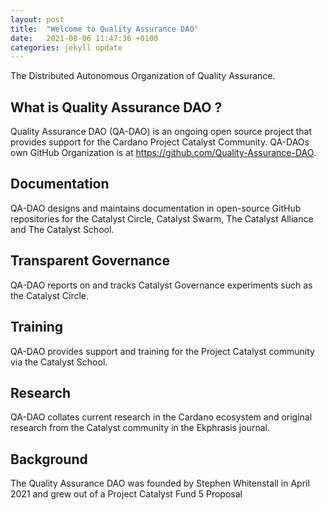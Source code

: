 ```yaml
---
layout: post
title:  "Welcome to Quality Assurance DAO"
date:   2021-08-06 11:47:36 +0100
categories: jekyll update
---
```

The Distributed Autonomous Organization of Quality Assurance.

## What is Quality Assurance DAO ?
Quality Assurance DAO (QA-DAO) is an ongoing open source project that provides support for the Cardano Project Catalyst Community. QA-DAOs own GitHub Organization is at https://github.com/Quality-Assurance-DAO.

## Documentation
QA-DAO designs and maintains documentation in open-source GitHub repositories for the Catalyst Circle, Catalyst Swarm, The Catalyst Alliance and The Catalyst School.

## Transparent Governance
QA-DAO reports on and tracks Catalyst Governance experiments such as the Catalyst Circle.

## Training
QA-DAO provides support and training for the Project Catalyst community via the Catalyst School.

## Research
QA-DAO collates current research in the Cardano ecosystem and original research from the Catalyst community in the Ekphrasis journal.

## Background
The Quality Assurance DAO was founded by Stephen Whitenstall in April 2021 and grew out of a Project Catalyst Fund 5 Proposal

